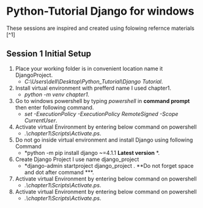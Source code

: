# Python-Tutorial Django for windows 

These sessions are inspired and created using folowing refernce materials [^1]
## Session 1 Initial Setup

1. Place your working folder is in convenient location name it DjangoProject.
    - *C:\Users\dell\Desktop\Python_Tutorial\Django Tutorial*.
2. Install virtual environment with prefferd name I used chapter1.
    - *python -m venv chapter1*.
3. Go to windows powershell by typing *powershell* in **command prompt** then enter following command.
    - *set -ExecutionPolicy -ExecutionPolicy RemoteSigned -Scope CurrentUser*.
4. Activate virtual Environment by entering below command on powershell
    - *.\chapter1\Scripts\Activate.ps*.
5. Do not go inside virtual environment and install Django using following Command
    - *python -m pip install django ~=4.1.1 **Latest version** *.
6. Create Django Project I use name django_project 
    - *django-admin startproject django_project . **Do not forget space and dot after command ***.
7. Activate virtual Environment by entering below command on powershell
    - *.\chapter1\Scripts\Activate.ps*.
8. Activate virtual Environment by entering below command on powershell
    - *.\chapter1\Scripts\Activate.ps*.

